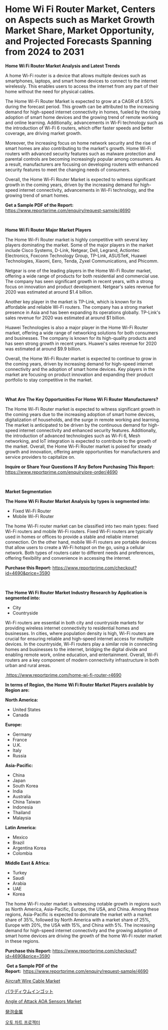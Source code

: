 <p><h1>Home Wi Fi Router Market, Centers on Aspects such as Market Growth Market Share, Market Opportunity, and Projected Forecasts Spanning from 2024 to 2031</h1></p><p><strong>Home Wi Fi Router Market Analysis and Latest Trends</strong></p>
<p><p>A home Wi-Fi router is a device that allows multiple devices such as smartphones, laptops, and smart home devices to connect to the internet wirelessly. This enables users to access the internet from any part of their home without the need for physical cables.</p><p>The Home Wi-Fi Router Market is expected to grow at a CAGR of 8.50% during the forecast period. This growth can be attributed to the increasing demand for high-speed internet connectivity in homes, fueled by the rising adoption of smart home devices and the growing trend of remote working and online learning. Additionally, advancements in Wi-Fi technology such as the introduction of Wi-Fi 6 routers, which offer faster speeds and better coverage, are driving market growth.</p><p>Moreover, the increasing focus on home network security and the rise of smart homes are also contributing to the market's growth. Home Wi-Fi routers with advanced security features such as malware protection and parental controls are becoming increasingly popular among consumers. As a result, manufacturers are focusing on developing routers with enhanced security features to meet the changing needs of consumers.</p><p>Overall, the Home Wi-Fi Router Market is expected to witness significant growth in the coming years, driven by the increasing demand for high-speed internet connectivity, advancements in Wi-Fi technology, and the growing trend of smart homes.</p></p>
<p><strong>Get a Sample PDF of the Report:&nbsp;</strong> <a href="https://www.reportprime.com/enquiry/request-sample/4690">https://www.reportprime.com/enquiry/request-sample/4690</a></p>
<p>&nbsp;</p>
<p><strong>Home Wi Fi Router Major Market Players</strong></p>
<p><p>The Home Wi-Fi Router market is highly competitive with several key players dominating the market. Some of the major players in the market include Cisco Systems, D-Link, Netgear, Dell, Legrand, Actiontec Electronics, Foxconn Technology Group, TP-Link, ASUSTeK, Huawei Technologies, Xiaomi, Eero, Tenda, Zyxel Communications, and Phicomm.</p><p>Netgear is one of the leading players in the Home Wi-Fi Router market, offering a wide range of products for both residential and commercial use. The company has seen significant growth in recent years, with a strong focus on innovation and product development. Netgear's sales revenue for 2020 was estimated at around $1.4 billion.</p><p>Another key player in the market is TP-Link, which is known for its affordable and reliable Wi-Fi routers. The company has a strong market presence in Asia and has been expanding its operations globally. TP-Link's sales revenue for 2020 was estimated at around $1 billion.</p><p>Huawei Technologies is also a major player in the Home Wi-Fi Router market, offering a wide range of networking solutions for both consumers and businesses. The company is known for its high-quality products and has seen strong growth in recent years. Huawei's sales revenue for 2020 was estimated at around $9.9 billion.</p><p>Overall, the Home Wi-Fi Router market is expected to continue to grow in the coming years, driven by increasing demand for high-speed internet connectivity and the adoption of smart home devices. Key players in the market are focusing on product innovation and expanding their product portfolio to stay competitive in the market.</p></p>
<p>&nbsp;</p>
<p><strong>What Are The Key Opportunities For Home Wi Fi Router Manufacturers?</strong></p>
<p><p>The Home Wi-Fi Router market is expected to witness significant growth in the coming years due to the increasing adoption of smart home devices, digitalization of households, and the surge in remote working and learning. The market is anticipated to be driven by the continuous demand for high-speed internet connectivity and enhanced security features. Additionally, the introduction of advanced technologies such as Wi-Fi 6, Mesh networking, and IoT integration is expected to contribute to the growth of the market. Overall, the Home Wi-Fi Router market is poised for steady growth and innovation, offering ample opportunities for manufacturers and service providers to capitalize on.</p></p>
<p><strong>Inquire or Share Your Questions If Any Before Purchasing This Report:</strong> <a href="https://www.reportprime.com/enquiry/pre-order/4690">https://www.reportprime.com/enquiry/pre-order/4690</a></p>
<p>&nbsp;</p>
<p><strong>Market Segmentation</strong></p>
<p><strong>The Home Wi Fi Router Market Analysis by types is segmented into:</strong></p>
<p><ul><li>Fixed Wi-Fi Router</li><li>Mobile Wi-Fi Router</li></ul></p>
<p><p>The home Wi-Fi router market can be classified into two main types: fixed Wi-Fi routers and mobile Wi-Fi routers. Fixed Wi-Fi routers are typically used in homes or offices to provide a stable and reliable internet connection. On the other hand, mobile Wi-Fi routers are portable devices that allow users to create a Wi-Fi hotspot on the go, using a cellular network. Both types of routers cater to different needs and preferences, offering flexibility and convenience in accessing the internet.</p></p>
<p><strong>Purchase this Report:&nbsp;</strong><a href="https://www.reportprime.com/checkout?id=4690&price=3590">https://www.reportprime.com/checkout?id=4690&price=3590</a></p>
<p>&nbsp;</p>
<p><strong>The Home Wi Fi Router Market Industry Research by Application is segmented into:</strong></p>
<p><ul><li>City</li><li>Countryside</li></ul></p>
<p><p>Wi-Fi routers are essential in both city and countryside markets for providing wireless internet connectivity to residential homes and businesses. In cities, where population density is high, Wi-Fi routers are crucial for ensuring reliable and high-speed internet access for multiple devices. In the countryside, Wi-Fi routers play a similar role in connecting homes and businesses to the internet, bridging the digital divide and enabling remote work, online education, and entertainment. Overall, Wi-Fi routers are a key component of modern connectivity infrastructure in both urban and rural areas.</p></p>
<p><a href="https://www.reportprime.com/home-wi-fi-router-r4690">&nbsp;https://www.reportprime.com/home-wi-fi-router-r4690</a></p>
<p><strong>In terms of Region, the Home Wi Fi Router Market Players available by Region are:</strong></p>
<p>
    <p> <strong> North America: </strong>
        <ul>
            <li>United States</li>
            <li>Canada</li>
        </ul>
        </p> 
    <p> <strong> Europe: </strong>
        <ul>
            <li>Germany</li>
            <li>France</li>
            <li>U.K.</li>
            <li>Italy</li>
            <li>Russia</li>
        </ul>
        </p> 
    <p> <strong> Asia-Pacific: </strong>
        <ul>
            <li>China</li>
            <li>Japan</li>
            <li>South Korea</li>
            <li>India</li>
            <li>Australia</li>
            <li>China Taiwan</li>
            <li>Indonesia</li>
            <li>Thailand</li>
            <li>Malaysia</li>
        </ul>
        </p> 
    <p> <strong> Latin America: </strong>
        <ul>
            <li>Mexico</li>
            <li>Brazil</li>
            <li>Argentina Korea</li>
            <li>Colombia</li>
        </ul>
        </p> 
    <p> <strong> Middle East & Africa: </strong>
        <ul>
            <li>Turkey</li>
            <li>Saudi</li>
            <li>Arabia</li>
            <li>UAE</li>
            <li>Korea</li>
        </ul>
    </p>
    </p>
<p><p>The home Wi-Fi router market is witnessing notable growth in regions such as North America, Asia-Pacific, Europe, the USA, and China. Among these regions, Asia-Pacific is expected to dominate the market with a market share of 35%, followed by North America with a market share of 25%, Europe with 20%, the USA with 15%, and China with 5%. The increasing demand for high-speed internet connectivity and the growing adoption of smart home devices are driving the growth of the home Wi-Fi router market in these regions.</p></p>
<p><strong>Purchase this Report: </strong><a href="https://www.reportprime.com/checkout?id=4690&price=3590">https://www.reportprime.com/checkout?id=4690&price=3590</a></p>
<p>&nbsp;<strong>Get a Sample PDF of the Report:&nbsp;&nbsp;</strong><a href="https://www.reportprime.com/enquiry/request-sample/4690">https://www.reportprime.com/enquiry/request-sample/4690</a></p>
<p><strong></strong></p>
<p><p><a href="https://github.com/nancykennedykellievqfqt2/Market-Research-Report-List-2/blob/main/aircraft-wire-cable-market.md">Aircraft Wire Cable Market</a></p><p><a href="https://github.com/NovaStamm2023/Market-Research-Report-List-1/blob/main/934741673719.md">パラディウムインゴット</a></p><p><a href="https://github.com/seekum/Market-Research-Report-List-2/blob/main/angle-of-attack-aoa-sensors-market.md">Angle of Attack AOA Sensors Market</a></p><p><a href="https://github.com/JerelSchulit20231/Market-Research-Report-List-1/blob/main/317828073720.md">発泡金属</a></p><p><a href="https://github.com/durgin521/Market-Research-Report-List-1/blob/main/393850370144.md">오토 차트 프로젝터</a></p></p>